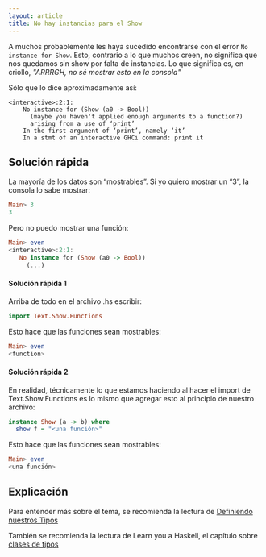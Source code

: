 ```yaml
---
layout: article
title: No hay instancias para el Show
---
```


A muchos probablemente les haya sucedido encontrarse con el error `No instance for Show`. 
Esto, contrario a lo que muchos creen, no significa que nos quedamos sin show por falta de instancias.
Lo que significa es, en criollo, _"ARRRGH, no sé mostrar esto en la consola"_

Sólo que lo dice aproximadamente así:

```
<interactive>:2:1:
    No instance for (Show (a0 -> Bool))
      (maybe you haven't applied enough arguments to a function?)
      arising from a use of ‘print’
    In the first argument of ‘print’, namely ‘it’
    In a stmt of an interactive GHCi command: print it
```

Solución rápida
---------------

La mayoría de los datos son “mostrables”. Si yo quiero mostrar un “3”, la consola lo sabe mostrar:

```Haskell
Main> 3
3
```

Pero no puedo mostrar una función:

```Haskell
Main> even
<interactive>:2:1:
   No instance for (Show (a0 -> Bool))
     (...)
```

#### Solución rápida 1
Arriba de todo en el archivo .hs escribir:

```Haskell
import Text.Show.Functions
```

Esto hace que las funciones sean mostrables:

```Haskell
Main> even
<function>
```

#### Solución rápida 2

En realidad, técnicamente lo que estamos haciendo al hacer el import de Text.Show.Functions es lo mismo que agregar esto al principio de nuestro archivo:

```Haskell
instance Show (a -> b) where
  show f = "<una función>"
```

Esto hace que las funciones sean mostrables:

```Haskell
Main> even
<una función>
```

Explicación
-----------

Para entender más sobre el tema, se recomienda la lectura de [Definiendo nuestros Tipos](data--definiendo-nuestros-tipos-en-haskell.html)

También se recomienda la lectura de Learn you a Haskell, el capítulo sobre [clases de tipos](http://aprendehaskell.es/content/Tipos.html#clases-de-tipos-paso-a-paso-1a-parte)


